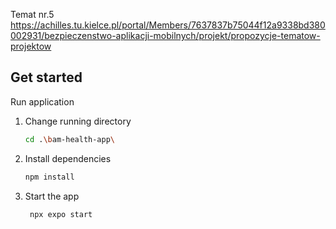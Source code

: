 Temat
nr.5 https://achilles.tu.kielce.pl/portal/Members/7637837b75044f12a9338bd380002931/bezpieczenstwo-aplikacji-mobilnych/projekt/propozycje-tematow-projektow

## Get started

Run application

1. Change running directory

    ```bash
    cd .\bam-health-app\
    ```

2. Install dependencies

   ```bash
   npm install
   ```

3. Start the app

   ```bash
    npx expo start
   ```